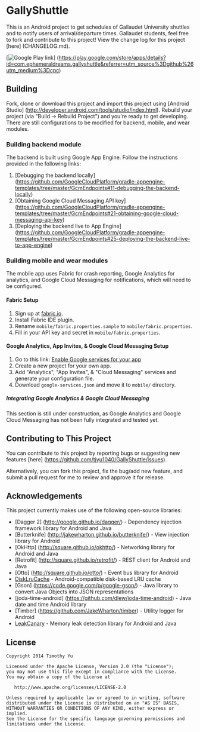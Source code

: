 # GallyShuttle

This is an Android project to get schedules of Gallaudet University shuttles and to notify users of
arrival/departure times. Gallaudet students, feel free to fork and contribute to this project! View
the change log for this project [here] (CHANGELOG.md).

[![Google Play link](https://developer.android.com/images/brand/en_generic_rgb_wo_60.png)]
(https://play.google.com/store/apps/details?id=com.ephemeraldreams.gallyshuttle&referrer=utm_source%3Dgithub%26utm_medium%3Dcpc)

## Building

Fork, clone or download this project and import this project using [Android Studio] (http://developer.android.com/tools/studio/index.html).
Rebuild your project (via "Build → Rebuild Project") and you're ready to get developing. There are
still configurations to be modified for backend, mobile, and wear modules.

### Building backend module

The backend is built using Google App Engine. Follow the instructions provided in the following links:

1. [Debugging the backend locally] (https://github.com/GoogleCloudPlatform/gradle-appengine-templates/tree/master/GcmEndpoints#11-debugging-the-backend-locally)
2. [Obtaining Google Cloud Messaging API key] (https://github.com/GoogleCloudPlatform/gradle-appengine-templates/tree/master/GcmEndpoints#21-obtaining-google-cloud-messaging-api-key)
3. [Deploying the backend live to App Engine] (https://github.com/GoogleCloudPlatform/gradle-appengine-templates/tree/master/GcmEndpoints#25-deploying-the-backend-live-to-app-engine)

### Building mobile and wear modules

The mobile app uses Fabric for crash reporting, Google Analytics for analytics, and Google Cloud
Messaging for notifications, which will need to be configured.

#### Fabric Setup

1. Sign up at [fabric.io](https://get.fabric.io/).
2. Install Fabric IDE plugin.
3. Rename `mobile/fabric.properties.sample` to `mobile/fabric.properties`.
4. Fill in your API key and secret in `mobile/fabric.properties`.

#### Google Analytics, App Invites, & Google Cloud Messaging Setup

1. Go to this link: [Enable Google services for your app](https://developers.google.com/mobile/add?platform=android)
2. Create a new project for your own app.
3. Add "Analytics", "App Invites", & "Cloud Messaging" services and generate your configuration file.
4. Download `google-services.json` and move it to `mobile/` directory.

##### Integrating Google Analytics & Google Cloud Messaging

This section is still under construction, as Google Analytics and Google Cloud Messaging has not been 
fully integrated and tested yet.

## Contributing to This Project

You can contribute to this project by reporting bugs or suggesting new features [here] (https://github.com/tjyu1040/GallyShuttle/issues).

Alternatively, you can fork this project, fix the bug/add new feature, and submit a pull request for
me to review and approve it for release.

## Acknowledgements

This project currently makes use of the following open-source libraries:

- [Dagger 2] (http://google.github.io/dagger/) - Dependency injection framework library for Android and Java
- [Butterknife] (http://jakewharton.github.io/butterknife/) - View injection library for Android
- [OkHttp] (http://square.github.io/okhttp/) - Networking library for Android and Java
- [Retrofit] (http://square.github.io/retrofit/) - REST client for Android and Java
- [Otto] (http://square.github.io/otto/) - Event bus library for Android
- [DiskLruCache](https://github.com/JakeWharton/DiskLruCache) - Android-compatible disk-based LRU cache
- [Gson] (https://code.google.com/p/google-gson/) - Java library to convert Java Objects into JSON representations
- [joda-time-android] (https://github.com/dlew/joda-time-android) - Java date and time Android library
- [Timber] (https://github.com/JakeWharton/timber) - Utility logger for Android
- [LeakCanary](https://github.com/square/leakcanary) - Memory leak detection library for Android and Java

## License

    Copyright 2014 Timothy Yu

    Licensed under the Apache License, Version 2.0 (the "License");
    you may not use this file except in compliance with the License.
    You may obtain a copy of the License at

       http://www.apache.org/licenses/LICENSE-2.0

    Unless required by applicable law or agreed to in writing, software
    distributed under the License is distributed on an "AS IS" BASIS,
    WITHOUT WARRANTIES OR CONDITIONS OF ANY KIND, either express or implied.
    See the License for the specific language governing permissions and
    limitations under the License.